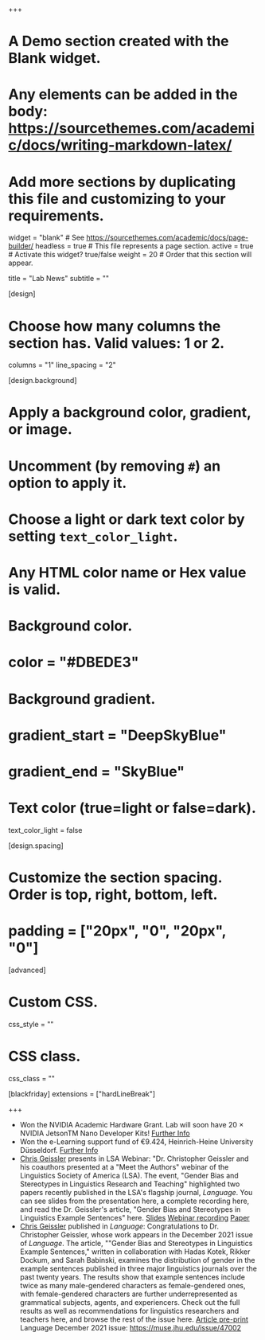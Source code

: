 +++
# A Demo section created with the Blank widget.
# Any elements can be added in the body: https://sourcethemes.com/academic/docs/writing-markdown-latex/
# Add more sections by duplicating this file and customizing to your requirements.

widget = "blank"  # See https://sourcethemes.com/academic/docs/page-builder/
headless = true  # This file represents a page section.
active = true  # Activate this widget? true/false
weight = 20  # Order that this section will appear.

title = "Lab News"
subtitle = ""

[design]
  # Choose how many columns the section has. Valid values: 1 or 2.
  columns = "1"
  line_spacing = "2"

[design.background]
  # Apply a background color, gradient, or image.
  #   Uncomment (by removing `#`) an option to apply it.
  #   Choose a light or dark text color by setting `text_color_light`.
  #   Any HTML color name or Hex value is valid.

  # Background color.
  # color = "#DBEDE3"

  # Background gradient.
  # gradient_start = "DeepSkyBlue"
  # gradient_end = "SkyBlue"


  # Text color (true=light or false=dark).
  text_color_light = false

[design.spacing]
  # Customize the section spacing. Order is top, right, bottom, left.
  # padding = ["20px", "0", "20px", "0"]

[advanced]
 # Custom CSS.
 css_style = ""

 # CSS class.
 css_class = ""

[blackfriday]
  extensions = ["hardLineBreak"]

+++

* Won the NVIDIA Academic Hardware Grant. Lab will soon have 20 × NVIDIA JetsonTM Nano Developer Kits! [Further Info](https://mynvidia.force.com/HardwareGrant/s/Application)
* Won the e-Learning support fund of €9.424, Heinrich-Heine University Düsseldorf. [Further Info](https://www.elearning.hhu.de/elearning-foerderfonds)
* [Chris Geissler](https://slam.phil.hhu.de/authors/chris/) presents in LSA Webinar: "Dr. Christopher Geissler and his coauthors presented at a "Meet the Authors" webinar of the Linguistics Society of America (LSA). The event, "Gender Bias and Stereotypes in Linguistics Research and Teaching" highlighted two papers recently published in the LSA's flagship journal, *Language*. You can see slides from the presentation here, a complete recording here, and read the Dr. Geissler's article, "Gender Bias and Stereotypes in Linguistics Example Sentences" here.
[Slides](https://campuspress.yale.edu/geissler/files/2022/01/Meet-the-Authors-slides.pdf)
[Webinar recording](https://www.youtube.com/watch?v=LFGeB1r3u9s)
[Paper](https://campuspress.yale.edu/geissler/files/2020/08/Gender_Representation_manuscript.pdf)
* [Chris Geissler](https://slam.phil.hhu.de/authors/chris/) published in *Language*: Congratulations to Dr. Christopher Geissler, whose work appears in the December 2021 issue of *Language*. The article, ""Gender Bias and Stereotypes in Linguistics Example Sentences," written in collaboration with Hadas Kotek, Rikker Dockum, and Sarah Babinski, examines the distribution of gender in the example sentences published in three major linguistics journals over the past twenty years. The results show that example sentences include twice as many male-gendered characters as female-gendered ones, with female-gendered characters are further underrepresented as grammatical subjects, agents, and experiencers.
Check out the full results as well as recommendations for linguistics researchers and teachers here, and browse the rest of the issue here.
[Article pre-print](https://campuspress.yale.edu/geissler/files/2020/08/Gender_Representation_manuscript.pdf)
Language December 2021 issue: https://muse.jhu.edu/issue/47002
